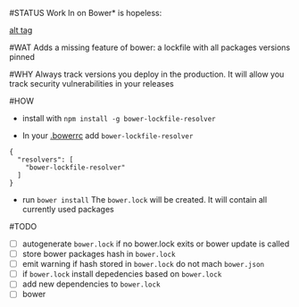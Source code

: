 #STATUS
Work In on Bower* is hopeless:

[alt tag](https://raw.githubusercontent.com/liip/bower-lockfile-resolver/master/docs/most-evil-bower.jpg)

#WAT
Adds a missing feature of bower: a lockfile with all packages versions pinned

#WHY
Always track versions you deploy in the production.
It will allow you track security vulnerabilities in your releases

#HOW
- install with
`npm install -g bower-lockfile-resolver`

- In your [.bowerrc](http://bower.io/docs/config/)
add `bower-lockfile-resolver`

```
{
  "resolvers": [
    "bower-lockfile-resolver"
  ]
}
```

- run `bower install`
The `bower.lock` will be created. It will contain all currently used packages


#TODO
- [ ] autogenerate `bower.lock` if no bower.lock exits or bower update is called
- [ ] store bower packages hash in `bower.lock`
- [ ] emit warning if hash stored in `bower.lock` do not mach `bower.json`
- [ ] if `bower.lock` install depedencies based on `bower.lock`
- [ ] add new dependencies to `bower.lock`
- [ ] bower
